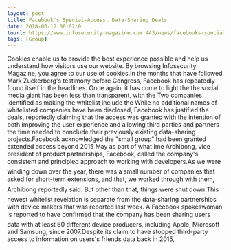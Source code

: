 ```yaml
---
layout: post
title: Facebook's Special-Access, Data-Sharing Deals
date: 2018-06-12 00:02:0
tourl: https://www.infosecurity-magazine.com:443/news/facebooks-special-access/
tags: [Group]
---
```

Cookies enable us to provide the best experience possible and help us understand how visitors use our website. By browsing Infosecurity Magazine, you agree to our use of cookies.In the months that have followed Mark Zuckerberg's testimony before Congress, Facebook has repeatedly found itself in the headlines. Once again, it has come to light the the social media giant has been less than transparent, with the Two companies identified as making the whitelist include the While no additional names of whitelisted companies have been disclosed, Facebook has justified the deals, reportedly claiming that the access was granted with the intention of both improving the user experience and allowing third parties and partners the time needed to conclude their previously existing data-sharing projects.Facebook acknowledged the "small group" had been granted extended access beyond 2015 May as part of what Ime Archibong, vice president of product partnerships, Facebook, called the company's consistent and principled approach to working with developers.As we were winding down over the year, there was a small number of companies that asked for short-term extensions, and that, we worked through with them, Archibong reportedly said. But other than that, things were shut down.This newest whitelist revelation is separate from the data-sharing partnerships with device makers that was reported last week. A Facebook spokeswoman is reported to have confirmed that the company has been sharing users data with at least 60 different device producers, including Apple, Microsoft and Samsung, since 2007.Despite its claim to have stopped third-party access to information on users's friends data back in 2015, 